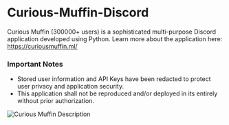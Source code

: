 # Curious-Muffin-Discord
Curious Muffin (300000+ users) is a sophisticated multi-purpose Discord application developed using Python.
Learn more about the application here: https://curiousmuffin.ml/

### Important Notes
- Stored user information and API Keys have been redacted to protect user privacy and application security.
- This application shall not be reproduced and/or deployed in its entirely without prior authorization.

![Curious Muffin Description](https://i.imgur.com/PR1zHSR.jpg)
